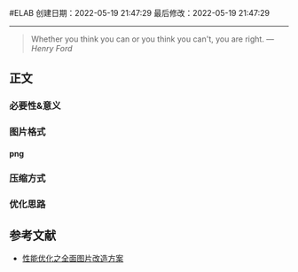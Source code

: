 #ELAB
创建日期：2022-05-19 21:47:29
最后修改：2022-05-19 21:47:29
- - -
> Whether you think you can or you think you can't, you are right.
> — <cite>Henry Ford</cite>

## 正文
### 必要性&意义

### 图片格式
#### png

### 压缩方式
### 优化思路


## 参考文献
- [性能优化之全面图片改造方案](https://mp.weixin.qq.com/s/AJFFZOlioRCqyohAgagD9g)